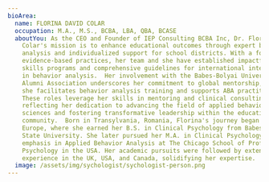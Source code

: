 ```yaml
---
bioArea:
  name: FLORINA DAVID COLAR
  occupation: M.A., M.S., BCBA, LBA, QBA, BCASE
  aboutYou: As the CEO and Founder of IEP Consulting BCBA Inc, Dr. Florina David
    Colar's mission is to enhance educational outcomes through expert behavior
    analysis and individualized support for school districts. With a focus on
    evidence-based practices, her team and she have established impactful social
    skills programs and comprehensive guidelines for international internships
    in behavior analysis.  Her involvement with the Babes-Bolyai University
    Alumni Association underscores her commitment to global mentorship, where
    she facilitates behavior analysis training and supports ABA practitioners.
    These roles leverage her skills in mentoring and clinical consulting,
    reflecting her dedication to advancing the field of applied behavior
    sciences and fostering transformative leadership within the educational
    community.  Born in Transylvania, Romania, Florina's journey began in
    Europe, where she earned her B.S. in Clinical Psychology from Babes-Bolyai
    State University. She later pursued her M.A. in Clinical Psychology with an
    emphasis in Applied Behavior Analysis at The Chicago School of Professional
    Psychology in the USA. Her academic pursuits were followed by extensive work
    experience in the UK, USA, and Canada, solidifying her expertise.
  image: /assets/img/sychologist/sychologist-person.png
---
```

